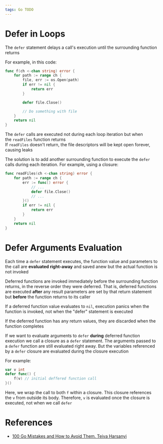 ```yaml
---
tags: Go TODO
---
```


# Defer in Loops

The `defer` statement delays a call's execution until the surrounding function returns

For example, in this code:

```go
func f(ch <-chan string) error {
    for path := range ch {
        file, err := os.Open(path)
        if err != nil {
            return err
        }

        defer file.Close()

        // Do something with file
    }
    return nil
}
```

The `defer` calls are executed not during each loop iteration but when the `readFiles` function returns  
If `readFiles` doesn't return, the file descriptors will be kept open forever, causing leaks

The solution is to add another surrounding function to execute the `defer` calls during each iteration. For example, using a closure:

```go
func readFiles(ch <-chan string) error {
    for path := range ch {
        err := func() error {
            // ...
            defer file.Close()
            // ...
        }()
        if err != nil {
	        return err
	    }
	}
	return nil
}
```

# Defer Arguments Evaluation

Each time a `defer` statement executes, the function value and parameters to the call are **evaluated right-away** and saved anew but the actual function is not invoked

Deferred functions are invoked immediately before the surrounding function returns, in the reverse order they were deferred. That is, deferred functions are executed **after** any result parameters are set by that return statement but **before** the function returns to its caller

If a deferred function value evaluates to `nil`, execution panics when the function is invoked, not when the "defer" statement is executed

If the deferred function has any return values, they are discarded when the function completes

If we want to evaluate arguments to `defer` **during** deferred function execution we call a closure as a `defer` statement. The arguments passed to a `defer` function are still evaluated right away. But the variables referenced by a `defer` closure are evaluated during the closure execution

For example:

```go
var v int
defer func() {
	f(v) // initial deffered function call
}()
```

Here, we wrap the call to both `f` within a closure. This closure references the `v` from outside its body. Therefore, `v` is evaluated once the closure is executed, not when we call `defer`

# References

- [100 Go Mistakes and How to Avoid Them. Teiva Harsanyi](References.md#100%20Go%20Mistakes%20and%20How%20to%20Avoid%20Them.%20Teiva%20Harsanyi)
